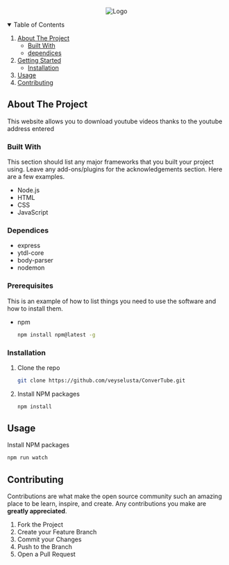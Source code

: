 <!-- PROJECT LOGO -->
<br />
<p align="center">
    <img src="images/logo.png" alt="Logo">
</p>


<!-- TABLE OF CONTENTS -->
<details open="open">
  <summary>Table of Contents</summary>
  <ol>
    <li>
      <a href="#about-the-project">About The Project</a>
      <ul>
        <li><a href="#built-with">Built With</a></li>
	<li><a href="#dependices">dependices</a>
      </ul>
    </li>
    <li>
      <a href="#getting-started">Getting Started</a>
      <ul>
        <li><a href="#installation">Installation</a></li>
      </ul>
    </li>
    <li><a href="#usage">Usage</a></li>
    <li><a href="#contributing">Contributing</a></li>
  </ol>
</details>

<!-- ABOUT THE PROJECT -->
## About The Project

This website allows you to download youtube videos thanks to the youtube address entered

### Built With

This section should list any major frameworks that you built your project using. Leave any add-ons/plugins for the acknowledgements section. Here are a few examples.
* Node.js
* HTML
* CSS
* JavaScript

### Dependices
* express
* ytdl-core
* body-parser
* nodemon


### Prerequisites

This is an example of how to list things you need to use the software and how to install them.
* npm
  ```sh
  npm install npm@latest -g
  ```

### Installation


1. Clone the repo
   ```sh
   git clone https://github.com/veyselusta/ConverTube.git
   ```
2. Install NPM packages
   ```sh
   npm install
   ```

<!-- USAGE EXAMPLES -->
## Usage

Install NPM packages
   ```sh
   npm run watch
   ```


<!-- CONTRIBUTING -->
## Contributing

Contributions are what make the open source community such an amazing place to be learn, inspire, and create. Any contributions you make are **greatly appreciated**.

1. Fork the Project
2. Create your Feature Branch 
3. Commit your Changes 
4. Push to the Branch
5. Open a Pull Request










